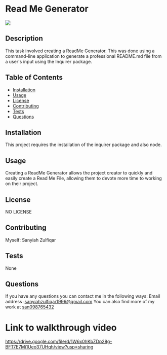 # Read Me Generator

<img src="https://img.shields.io/badge/License-NO LICENSE-blueviolet.svg">

## Description 
This task involved creating a ReadMe Generator. This was done using a command-line application to generate a professional README.md file from a user's input using the Inquirer package.

## Table of Contents

   * [Installation](#installation)
   * [Usage](#usage)
   * [License](#license)
   * [Contributing](#contributing)
   * [Tests](#tests)
   * [Questions](#questions)


   ## Installation
   This project requires the installation of the inquirer package and also node.

   ## Usage
   Creating a ReadMe Generator allows the project creator to quickly and easily create a Read Me File, allowing them to devote more time to working on their project.

   ## License
   NO LICENSE

   ## Contributing
   Myself: Sanyiah Zulfiqar

   ## Tests
   None

   ## Questions
   If you have any questions you can contact me in the following ways:
   Email address :sanyiahzulfiqar1996@gmail.com
   You can also find more of my work at [san098765432](https://github.com/san098765432)
   
   # Link to walkthrough video
   https://drive.google.com/file/d/1W6x0hKbZDp28g-BFT7E7Mi1Ueo37UHqh/view?usp=sharing
   
